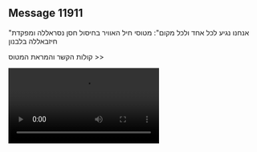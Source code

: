 ## Message 11911

"אנחנו נגיע לכל אחד ולכל מקום": מטוסי חיל האוויר בחיסול חסן נסראללה ומפקדת חיזבאללה בלבנון

קולות הקשר והמראת המטוס >>

![Video](https://data.iron-swords.co.il/2024/September/28/11911/11911_media.mp4)
